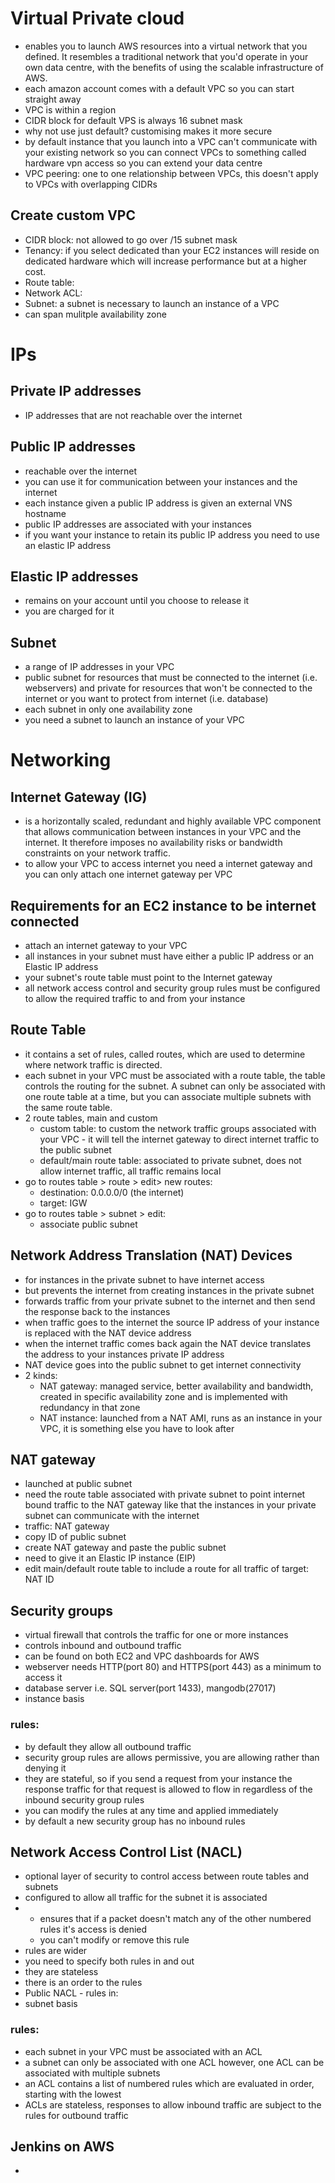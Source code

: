 # Virtual Private cloud
- enables you to launch AWS resources into a virtual network that you defined. It resembles a traditional network that you'd operate in your own data centre, with the benefits of using the scalable infrastructure of AWS.
- each amazon account comes with a default VPC so you can start straight away
- VPC is within a region
- CIDR block for default VPS is always 16 subnet mask
- why not use just default? customising makes it more secure
- by default instance that you launch into a VPC can't communicate with your existing network so you can connect VPCs to something called hardware vpn access so you can extend your data centre
- VPC peering: one to one relationship between VPCs, this doesn't apply to VPCs with overlapping CIDRs

## Create custom VPC
- CIDR block: not allowed to go over /15 subnet mask
- Tenancy: if you select dedicated than your EC2 instances will reside on dedicated hardware which will increase performance but at a higher cost.
- Route table:
- Network ACL:
- Subnet: a subnet is necessary to launch an instance of a VPC
- can span mulitple availability zone

# IPs
## Private IP addresses
- IP addresses that are not reachable over the internet

## Public IP addresses
- reachable over the internet
- you can use it for communication between your instances and the internet
- each instance given a public IP address is given an external VNS hostname
- public IP addresses are associated with your instances
- if you want your instance to retain its public IP address you need to use an elastic IP address

## Elastic IP addresses
- remains on your account until you choose to release it
- you are charged for it

## Subnet
- a range of IP addresses in your VPC
- public subnet for resources that must be connected to the internet (i.e. webservers) and private for resources that won't be connected to the internet or you want to protect from internet (i.e. database)
- each subnet in only one availability zone
- you need a subnet to launch an instance of your VPC

# Networking
## Internet Gateway (IG)
- is a horizontally scaled, redundant and highly available VPC component that allows communication between instances in your VPC and the internet. It therefore imposes no availability risks or bandwidth constraints on your network traffic.
- to allow your VPC to access internet you need a internet gateway and you can only attach one internet gateway per VPC

## Requirements for an EC2 instance to be internet connected
- attach an internet gateway to your VPC
- all instances in your subnet must have either a public IP address or an Elastic IP address
- your subnet's route table must point to the Internet gateway
- all network access control and security group rules must be configured to allow the required traffic to and from your instance


## Route Table
- it contains a set of rules, called routes, which are used to determine where network traffic is directed.
- each subnet in your VPC must be associated with a route table, the table controls the routing for the subnet. A subnet can only be associated with one route table at a time, but you can associate multiple subnets with the same route table.
- 2 route tables, main and custom
  - custom table: to custom the network traffic groups associated with your VPC - it will tell the internet gateway to direct internet traffic to the public subnet
  - default/main route table: associated to private subnet, does not allow internet traffic, all traffic remains local
- go to routes table > route > edit> new routes:
  - destination: 0.0.0.0/0 (the internet)
  - target: IGW
- go to routes table > subnet > edit:
  - associate public subnet

## Network Address Translation (NAT) Devices
- for instances in the private subnet to have internet access
- but prevents the internet from creating instances in the private subnet
- forwards traffic from your private subnet to the internet and then send the response back to the instances
- when traffic goes to the internet the source IP address of your instance is replaced with the NAT device address
- when the internet traffic comes back again the NAT device translates the address to your instances private IP address
- NAT device goes into the public subnet to get internet connectivity
- 2 kinds:
  - NAT gateway: managed service, better availability and bandwidth, created in specific availability zone and is implemented with redundancy in that zone
  - NAT instance: launched from a NAT AMI, runs as an instance in your VPC, it is something else you have to look after

## NAT gateway
- launched at public subnet
- need the route table associated with private subnet to point internet bound traffic to the NAT gateway like that the instances in your private subnet can communicate with the internet
- traffic: NAT gateway
- copy ID of public subnet
- create NAT gateway and paste the public subnet
- need to give it an Elastic IP instance (EIP)
- edit main/default route table to include a route for all traffic of target: NAT ID

## Security groups
- virtual firewall that controls the traffic for one or more instances
- controls inbound and outbound traffic
- can be found on both EC2 and VPC dashboards for AWS
- webserver needs HTTP(port 80) and HTTPS(port 443) as a minimum to access it
- database server i.e. SQL server(port 1433), mangodb(27017)
- instance basis
### rules:
- by default they allow all outbound traffic
- security group rules are allows permissive, you are allowing rather than denying it
- they are stateful, so if you send a request from your instance the response traffic for that request is allowed to flow in regardless of the inbound security group rules
- you can modify the rules at any time and applied immediately
- by default a new security group has no inbound rules

## Network Access Control List (NACL)
- optional layer of security to control access between route tables and subnets
- configured to allow all traffic for the subnet it is associated
- * ensures that if a packet doesn't match any of the other numbered rules it's access is denied
  - you can't modify or remove this rule
- rules are wider
- you need to specify both rules in and out
- they are stateless
- there is an order to the rules
- Public NACL - rules in:
- subnet basis

### rules:
- each subnet in your VPC must be associated with an ACL
- a subnet can only be associated with one ACL however, one ACL can be associated with multiple subnets
- an ACL contains a list of numbered rules which are evaluated in order, starting with the lowest
- ACLs are stateless, responses to allow inbound traffic are subject to the rules for outbound traffic

## Jenkins on AWS
-
